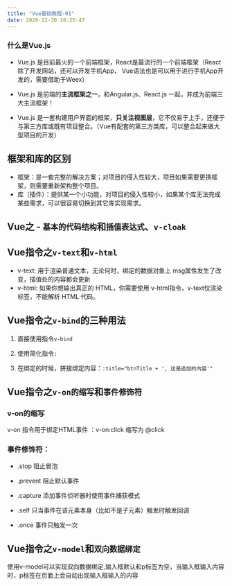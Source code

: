 ```yaml
---
title: "Vue基础教程-01"
date: 2020-12-30 16:25:47
---
```


### 什么是Vue.js

+ Vue.js 是目前最火的一个前端框架，React是最流行的一个前端框架（React除了开发网站，还可以开发手机App， Vue语法也是可以用于进行手机App开发的，需要借助于Weex）

+ Vue.js 是前端的**主流框架之一**，和Angular.js、React.js 一起，并成为前端三大主流框架！

+ Vue.js 是一套构建用户界面的框架，**只关注视图层**，它不仅易于上手，还便于与第三方库或既有项目整合。（Vue有配套的第三方类库，可以整合起来做大型项目的开发）
## 框架和库的区别



 + 框架：是一套完整的解决方案；对项目的侵入性较大，项目如果需要更换框架，则需要重新架构整个项目。
 + 库（插件）：提供某一个小功能，对项目的侵入性较小，如果某个库无法完成某些需求，可以很容易切换到其它库实现需求。
## Vue之 - `基本的代码结构`和`插值表达式`、`v-cloak`


## Vue指令之`v-text`和`v-html`
+ v-text: 用于渲染普通文本，无论何时，绑定的数据对象上 msg属性发生了改变，插值处的内容都会更新
+ v-html: 如果你想输出真正的 HTML，你需要使用 v-html指令，v-text仅渲染标签，不能解析 HTML 代码。

## Vue指令之`v-bind`的三种用法

1. 直接使用指令`v-bind`

2. 使用简化指令`:`

3. 在绑定的时候，拼接绑定内容：`:title="btnTitle + ', 这是追加的内容'"`
## Vue指令之`v-on的缩写`和`事件修饰符`
###  v-on的缩写
v-on 指令用于绑定HTML事件 ：v-on:click 缩写为 @click


### 事件修饰符：

+ .stop       阻止冒泡

+ .prevent    阻止默认事件

+ .capture    添加事件侦听器时使用事件捕获模式

+ .self       只当事件在该元素本身（比如不是子元素）触发时触发回调

+ .once       事件只触发一次
## Vue指令之`v-model`和`双向数据绑定`
使用v-model可以实现双向数据绑定,输入框默认和p标签为空，当输入框输入内容时，p标签在页面上会自动出现输入框输入的内容
